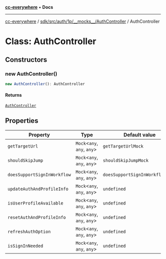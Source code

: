 [**cc-everywhere**](../../../../../../../index.md) • **Docs**

***

[cc-everywhere](../../../../../../../index.md) / [sdk/src/auth/1p/\_\_mocks\_\_/AuthController](../index.md) / AuthController

# Class: AuthController

## Constructors

### new AuthController()

```ts
new AuthController(): AuthController
```

#### Returns

[`AuthController`](AuthController.md)

## Properties

| Property | Type | Default value |
| ------ | ------ | ------ |
| `getTargetUrl` | `Mock`\<`any`, `any`, `any`\> | `getTargetUrlMock` |
| `shouldSkipJump` | `Mock`\<`any`, `any`, `any`\> | `shouldSkipJumpMock` |
| `doesSupportSignInWorkflow` | `Mock`\<`any`, `any`, `any`\> | `doesSupportSignInWorkflowMock` |
| `updateAuthAndProfileInfo` | `Mock`\<`any`, `any`, `any`\> | `undefined` |
| `isUserProfileAvailable` | `Mock`\<`any`, `any`, `any`\> | `undefined` |
| `resetAuthAndProfileInfo` | `Mock`\<`any`, `any`, `any`\> | `undefined` |
| `refreshAuthOption` | `Mock`\<`any`, `any`, `any`\> | `undefined` |
| `isSignInNeeded` | `Mock`\<`any`, `any`, `any`\> | `undefined` |
